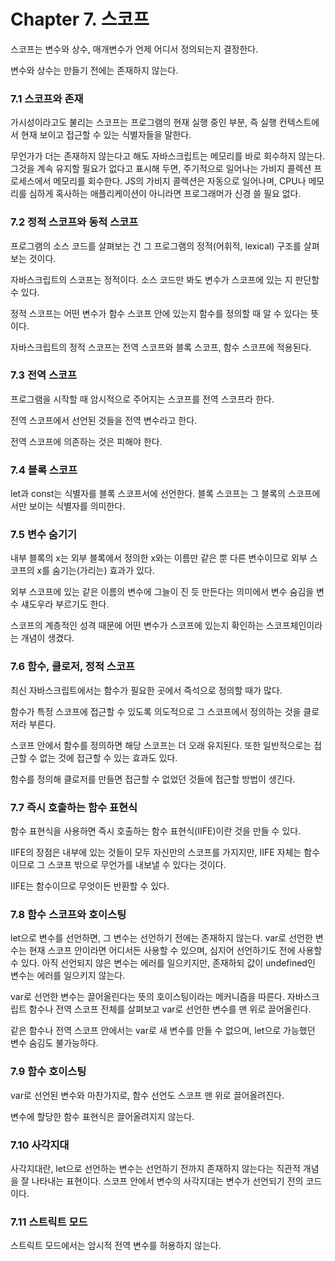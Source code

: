 # Chapter 7. 스코프

스코프는 변수와 상수, 매개변수가 언제 어디서 정의되는지 결정한다.

변수와 상수는 만들기 전에는 존재하지 않는다.

### 7.1 스코프와 존재

가시성이라고도 불리는 스코프는 프로그램의 현재 실행 중인 부분, 즉 실행 컨텍스트에서 현재 보이고 접근할 수 있는 식별자들을 말한다.

무언가가 더는 존재하지 않는다고 해도 자바스크립트는 메모리를 바로 회수하지 않는다.
그것을 계속 유지할 필요가 없다고 표시해 두면, 주기적으로 일어나는 가비지 콜렉션 프로세스에서 메모리를 회수한다.
JS의 가비지 콜렉션은 자동으로 일어나며, CPU나 메모리를 심하게 혹사하는 애플리케이션이 아니라면 프로그래머가 신경 쓸 필요 없다.

### 7.2 정적 스코프와 동적 스코프

프로그램의 소스 코드를 살펴보는 건 그 프로그램의 정적(어휘적, lexical) 구조를 살펴보는 것이다.

자바스크립트의 스코프는 정적이다.
소스 코드만 봐도 변수가 스코프에 있는 지 판단할 수 있다.

정적 스코프는 어떤 변수가 함수 스코프 안에 있는지 함수를 정의할 때 알 수 있다는 뜻이다.

자바스크립트의 정적 스코프는 전역 스코프와 블록 스코프, 함수 스코프에 적용된다.

### 7.3 전역 스코프

프로그램을 시작할 때 암시적으로 주어지는 스코프를 전역 스코프라 한다.

전역 스코프에서 선언된 것들을 전역 변수라고 한다.

전역 스코프에 의존하는 것은 피해야 한다.

### 7.4 블록 스코프

let과 const는 식별자를 블록 스코프서에 선언한다.
블록 스코프는 그 블록의 스코프에서만 보이는 식별자를 의미한다.

### 7.5 변수 숨기기

내부 블록의 x는 외부 블록에서 정의한 x와는 이름만 같은 뿐 다른 변수이므로 외부 스코프의 x를 숨기는(가리는) 효과가 있다.

외부 스코프에 있는 같은 이름의 변수에 그늘이 진 듯 만든다는 의미에서 변수 숨김을 변수 섀도우라 부르기도 한다.

스코프의 계층적인 성격 때문에 어떤 변수가 스코프에 있는지 확인하는 스코프체인이라는 개념이 생겼다.

### 7.6 함수, 클로저, 정적 스코프

최신 자바스크립트에서는 함수가 필요한 곳에서 즉석으로 정의할 때가 많다.

함수가 특정 스코프에 접근할 수 있도록 의도적으로 그 스코프에서 정의하는 것을 클로저라 부른다.

스코프 안에서 함수를 정의하면 해당 스코프는 더 오래 유지된다.
또한 일반적으로는 접근할 수 없는 것에 접근할 수 있는 효과도 있다.

함수를 정의해 클로저를 만들면 접근할 수 없었던 것들에 접근할 방법이 생긴다.

### 7.7 즉시 호출하는 함수 표현식

함수 표현식을 사용하면 즉시 호출하는 함수 표현식(IIFE)이란 것을 만들 수 있다.

IIFE의 장점은 내부에 있는 것들이 모두 자신만의 스코프를 가지지만, IIFE 자체는 함수이므로 그 스코프 밖으로 무언가를 내보낼 수 있다는 것이다.

IIFE는 함수이므로 무엇이든 반환할 수 있다.

### 7.8 함수 스코프와 호이스팅

let으로 변수를 선언하면, 그 변수는 선언하기 전에는 존재하지 않는다.
var로 선언한 변수는 현재 스코프 안이라면 어디서든 사용할 수 있으며, 심지어 선언하기도 전에 사용할 수 있다.
아직 선언되지 않은 변수는 에러를 일으키지만, 존재하되 값이 undefined인 변수는 에러를 일으키지 않는다.

var로 선언한 변수는 끌어올린다는 뜻의 호이스팅이라는 메커니즘을 따른다.
자바스크립트 함수나 전역 스코프 전체를 살펴보고 var로 선언한 변수를 맨 위로 끌어올린다.

같은 함수나 전역 스코프 안에서는 var로 새 변수를 만들 수 없으며, let으로 가능했던 변수 숨김도 불가능하다.

### 7.9 함수 호이스팅

var로 선언된 변수와 마찬가지로, 함수 선언도 스코프 맨 위로 끌어올려진다.

변수에 할당한 함수 표현식은 끌어올려지지 않는다.

### 7.10 사각지대

사각지대란, let으로 선언하는 변수는 선언하기 전까지 존재하지 않는다는 직관적 개념을 잘 나타내는 표현이다.
스코프 안에서 변수의 사각지대는 변수가 선언되기 전의 코드이다.

### 7.11 스트릭트 모드

스트릭트 모드에서는 암시적 전역 변수를 허용하지 않는다.
